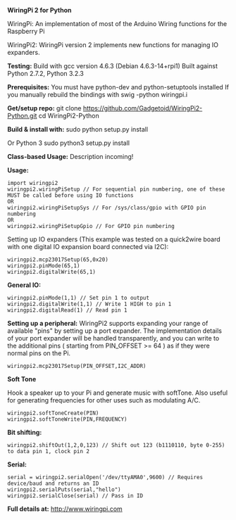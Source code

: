 **WiringPi 2 for Python**

WiringPi: An implementation of most of the Arduino Wiring
	functions for the Raspberry Pi

WiringPi2: WiringPi version 2 implements new functions for managing IO expanders.

**Testing:**
Build with gcc version 4.6.3 (Debian 4.6.3-14+rpi1)
Built against Python 2.7.2, Python 3.2.3

**Prerequisites:**
You must have python-dev and python-setuptools installed
If you manually rebuild the bindings with swig -python wiringpi.i

**Get/setup repo:**
git clone https://github.com/Gadgetoid/WiringPi2-Python.git
cd WiringPi2-Python

**Build & install with:**
sudo python setup.py install

Or Python 3
sudo python3 setup.py install

**Class-based Usage:**
Description incoming!

**Usage:**

	import wiringpi2
	wiringpi2.wiringPiSetup // For sequential pin numbering, one of these MUST be called before using IO functions
	OR
	wiringpi2.wiringPiSetupSys // For /sys/class/gpio with GPIO pin numbering
	OR
	wiringpi2.wiringPiSetupGpio // For GPIO pin numbering

Setting up IO expanders (This example was tested on a quick2wire board with one digital IO expansion board connected via I2C):

	wiringpi2.mcp23017Setup(65,0x20)
	wiringpi2.pinMode(65,1)
	wiringpi2.digitalWrite(65,1)

**General IO:**

	wiringpi2.pinMode(1,1) // Set pin 1 to output
	wiringpi2.digitalWrite(1,1) // Write 1 HIGH to pin 1
	wiringpi2.digitalRead(1) // Read pin 1

**Setting up a peripheral:**
WiringPi2 supports expanding your range of available "pins" by setting up a port expander. The implementation details of
your port expander will be handled transparently, and you can write to the additional pins ( starting from PIN_OFFSET >= 64 )
as if they were normal pins on the Pi.

	wiringpi2.mcp23017Setup(PIN_OFFSET,I2C_ADDR)

**Soft Tone**

Hook a speaker up to your Pi and generate music with softTone. Also useful for generating frequencies for other uses such as modulating A/C.

	wiringpi2.softToneCreate(PIN)
	wiringpi2.softToneWrite(PIN,FREQUENCY)

**Bit shifting:**

	wiringpi2.shiftOut(1,2,0,123) // Shift out 123 (b1110110, byte 0-255) to data pin 1, clock pin 2

**Serial:**

	serial = wiringpi2.serialOpen('/dev/ttyAMA0',9600) // Requires device/baud and returns an ID
	wiringpi2.serialPuts(serial,"hello")
	wiringpi2.serialClose(serial) // Pass in ID

**Full details at:**
http://www.wiringpi.com
